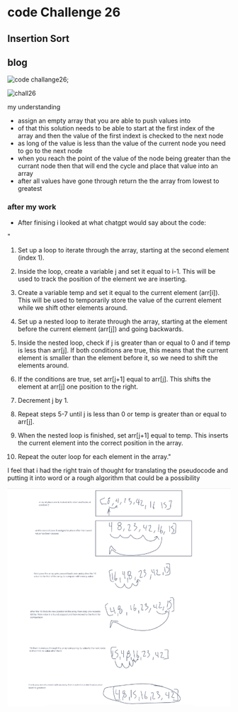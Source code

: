 # code Challenge 26

## Insertion Sort

## blog

![code challange26](/screenshots/chall26.png);

![chall26](https://hunterfehr280677.invisionapp.com/freehand/Insertion-Sort-nKvpGDNHO?dsid_h=c06056cc690aa786165b14148f0ca336f02a6acc880d5f82adb2d2f846ee6b7a&uid_h=dc1f225783823e528137999dc7678138b0144de7af9d91201c6c4af314943d4b)

my understanding

- assign an empty array that you are able to push values into
- of that this solution needs to be able to start at the first index of the array and then the value of the first indext is checked to the next node
- as long of the value is less than the value of the current node you need to go to the next node
- when you reach the point of the value of the node being greater than the currant node then that will end the cycle and place that value into an array
- after all values have gone through return the the array from lowest to greatest

### after my work

- After finising i looked at what chatgpt would say about the code:

"
1. Set up a loop to iterate through the array, starting at the second element (index 1).

2. Inside the loop, create a variable j and set it equal to i-1. This will be used to track the position of the element we are inserting.

3. Create a variable temp and set it equal to the current element (arr[i]). This will be used to temporarily store the value of the current element while we shift other elements around.

4. Set up a nested loop to iterate through the array, starting at the element before the current element (arr[j]) and going backwards.

5. Inside the nested loop, check if j is greater than or equal to 0 and if temp is less than arr[j]. If both conditions are true, this means that the current element is smaller than the element before it, so we need to shift the elements around.

6. If the conditions are true, set arr[j+1] equal to arr[j]. This shifts the element at arr[j] one position to the right.

7. Decrement j by 1.

8. Repeat steps 5-7 until j is less than 0 or temp is greater than or equal to arr[j].

9. When the nested loop is finished, set arr[j+1] equal to temp. This inserts the current element into the correct position in the array.

10. Repeat the outer loop for each element in the array."

I feel that i had the right train of thought for translating the pseudocode and putting it into word or a rough algorithm that could be a possibility

![uml](../../screenshots/chall26.png)
